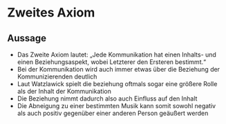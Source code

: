 # Zweites Axiom

## Aussage

+ Das Zweite Axiom lautet: „Jede Kommunikation hat einen Inhalts- und einen Beziehungsaspekt, wobei Letzterer den
Ersteren bestimmt.“
+ Bei der Kommunikation wird auch immer etwas über die Beziehung der Kommunizierenden deutlich
+ Laut Watzlawick spielt die beziehung oftmals sogar eine größere Rolle als der Inhalt der Kommunikation
+ Die Beziehung nimmt dadurch also auch Einfluss auf den Inhalt
+ Die Abneigung zu einer bestimmten Musik kann somit sowohl negativ als auch positiv gegenüber einer anderen Person geäußert werden
